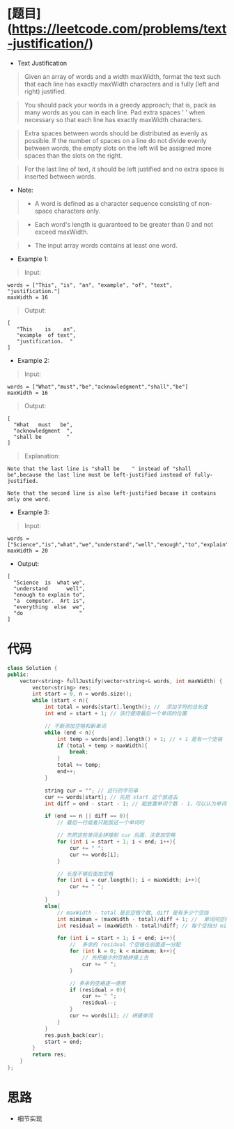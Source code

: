 # [题目] (https://leetcode.com/problems/text-justification/)

* Text Justification

> Given an array of words and a width maxWidth, format the text such that each line has exactly maxWidth characters and is fully (left and right) justified.

> You should pack your words in a greedy approach; that is, pack as many words as you can in each line. Pad extra spaces ' ' when necessary so that each line has exactly maxWidth characters.

> Extra spaces between words should be distributed as evenly as possible. If the number of spaces on a line do not divide evenly between words, the empty slots on the left will be assigned more spaces than the slots on the right.

> For the last line of text, it should be left justified and no extra space is inserted between words.

* Note:

>- A word is defined as a character sequence consisting of non-space characters only.

>- Each word's length is guaranteed to be greater than 0 and not exceed maxWidth.

>- The input array words contains at least one word.

* Example 1:

> Input:
```
words = ["This", "is", "an", "example", "of", "text", "justification."]
maxWidth = 16
```

> Output:
```
[
   "This    is    an",
   "example  of text",
   "justification.  "
]
```

* Example 2:

> Input:
```
words = ["What","must","be","acknowledgment","shall","be"]
maxWidth = 16
```

> Output:
```
[
  "What   must   be",
  "acknowledgment  ",
  "shall be        "
]
```

> Explanation: 
```
Note that the last line is "shall be    " instead of "shall     be",because the last line must be left-justified instead of fully-justified.

Note that the second line is also left-justified becase it contains only one word.
```

* Example 3:

> Input:
```
words = ["Science","is","what","we","understand","well","enough","to","explain","to","a","computer.","Art","is","everything","else","we","do"]
maxWidth = 20
```

* Output:
```
[
  "Science  is  what we",
  "understand      well",
  "enough to explain to",
  "a  computer.  Art is",
  "everything  else  we",
  "do                  "
]
```

# 代码

```cpp
class Solution {
public:
    vector<string> fullJustify(vector<string>& words, int maxWidth) {
        vector<string> res;
        int start = 0, n = words.size();
        while (start < n){
            int total = words[start].length(); //  添加字符的总长度
            int end = start + 1; // 该行使用最后一个单词的位置

            // 不断添加空格和新单词
            while (end < n){
                int temp = words[end].length() + 1; // + 1 是有一个空格
                if (total + temp > maxWidth){
                    break;
                }
                total += temp;
                end++;
            }

            string cur = ""; // 这行的字符串
            cur += words[start]; // 先把 start 这个放进去
            int diff = end - start - 1; // 能放置单词个数 - 1，可以认为单词间空挡个数

            if (end == n || diff == 0){
                // 最后一行或者只能放这一个单词时

                // 先把这些单词全拼接到 cur 后面，注意加空格
                for (int i = start + 1; i < end; i++){
                    cur += " ";
                    cur += words[i];
                }

                // 长度不够后面加空格
                for (int i = cur.length(); i < maxWidth; i++){
                    cur += " ";
                }
            }
            else{
                // maxWidth - total 是总空格个数, diff 是有多少个空挡
                int mimimum = (maxWidth - total)/diff + 1; //  单词间空挡最少需要的空格个数
                int residual = (maxWidth - total)%diff; // 每个空挡分 mimimum 个空格后，剩余的空格数

                for (int i = start + 1; i < end; i++){
                    //  多余的 residual 个空格在前面逐一分配
                    for (int k = 0; k < mimimum; k++){
                        // 先把最少的空格拼接上去
                        cur += " ";
                    }

                    // 多余的空格逐一使用
                    if (residual > 0){
                        cur += " ";
                        residual--;
                    }
                    cur += words[i]; // 拼接单词
                }
            }
            res.push_back(cur);
            start = end;
        }
        return res;
    }
};
```

# 思路

* 细节实现

